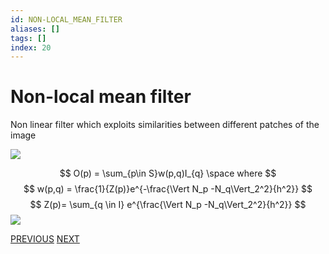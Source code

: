 ```yaml
---
id: NON-LOCAL_MEAN_FILTER
aliases: []
tags: []
index: 20
---
```


# Non-local mean filter

Non linear filter which exploits similarities between different patches of the image

![](computer_vision/Pasted_image_20240302112646.png)

$$
O(p) = \sum_{p\in S}w(p,q)I_{q} \space where
$$
$$
w(p,q) = \frac{1}{Z(p)}e^{-\frac{\Vert N_p -N_q\Vert_2^2}{h^2}}
$$
$$
Z(p)= \sum_{q \in I} e^{\frac{\Vert N_p -N_q\Vert_2^2}{h^2}}
$$
![](computer_vision/Pasted_image_20240302112706.png)

[PREVIOUS](pages/computer_vision/image_filtering/bilateral_filter.md) [NEXT](pages/computer_vision/image_segmentation_blob_analysis/computer_vision_industrial_workflow.md)
